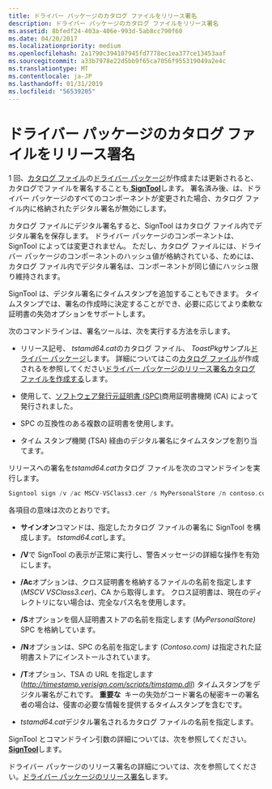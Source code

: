 ```yaml
---
title: ドライバー パッケージのカタログ ファイルをリリース署名
description: ドライバー パッケージのカタログ ファイルをリリース署名
ms.assetid: 8bfedf24-403a-406e-993d-5ab8cc790f60
ms.date: 04/20/2017
ms.localizationpriority: medium
ms.openlocfilehash: 2a1790c394107945fd7778ec1ea377ce13453aaf
ms.sourcegitcommit: a33b7978e22d5bb9f65ca7056f955319049a2e4c
ms.translationtype: MT
ms.contentlocale: ja-JP
ms.lasthandoff: 01/31/2019
ms.locfileid: "56539205"
---
```

# <a name="release-signing-a-driver-packages-catalog-file"></a>ドライバー パッケージのカタログ ファイルをリリース署名


1 回、[カタログ ファイル](catalog-files.md)の[ドライバー パッケージ](driver-packages.md)が作成または更新されると、カタログでファイルを署名することも[ **SignTool**](https://msdn.microsoft.com/library/windows/hardware/ff551778)します。 署名済み後、は、ドライバー パッケージのすべてのコンポーネントが変更された場合、カタログ ファイル内に格納されたデジタル署名が無効にします。

カタログ ファイルにデジタル署名すると、SignTool はカタログ ファイル内でデジタル署名を保存します。 ドライバー パッケージのコンポーネントは、SignTool によっては変更されません。 ただし、カタログ ファイルには、ドライバー パッケージのコンポーネントのハッシュ値が格納されている、ためには、カタログ ファイル内でデジタル署名は、コンポーネントが同じ値にハッシュ限り維持されます。

SignTool は、デジタル署名にタイムスタンプを追加することもできます。 タイムスタンプでは、署名の作成時に決定することができ、必要に応じてより柔軟な証明書の失効オプションをサポートします。

次のコマンドラインは、署名ツールは、次を実行する方法を示します。

-   リリース記号、 *tstamd64.cat*のカタログ ファイル、 *ToastPkg*サンプル[ドライバー パッケージ](driver-packages.md)します。 詳細についてはこの[カタログ ファイル](catalog-files.md)が作成されるを参照してください[ドライバー パッケージのリリース署名カタログ ファイルを作成する](creating-a-catalog-file-for-release-signing-a-driver-package.md)します。

-   使用して、[ソフトウェア発行元証明書 (SPC)](software-publisher-certificate.md)商用証明書機関 (CA) によって発行されました。

-   SPC の互換性のある複数の証明書を使用します。

-   タイム スタンプ機関 (TSA) 経由のデジタル署名にタイムスタンプを割り当てます。

リリースへの署名を*tstamd64.cat*カタログ ファイルを次のコマンドラインを実行します。

```cpp
Signtool sign /v /ac MSCV-VSClass3.cer /s MyPersonalStore /n contoso.com /t http://timestamp.verisign.com/scripts/timstamp.dll tstamd64.cat
```

各項目の意味は次のとおりです。

-   **サインオン**コマンドは、指定したカタログ ファイルの署名に SignTool を構成します。 *tstamd64.cat*します。

-   **/V**で SignTool の表示が正常に実行し、警告メッセージの詳細な操作を有効にします。

-   **/Ac**オプションは、クロス証明書を格納するファイルの名前を指定します (*MSCV VSClass3.cer*)、CA から取得します。 クロス証明書は、現在のディレクトリにない場合は、完全なパス名を使用します。

-   **/S**オプションを個人証明書ストアの名前を指定します (*MyPersonalStore)* SPC を格納しています。

-   **/N**オプションは、SPC の名前を指定します (*Contoso.com)* は指定された証明書ストアにインストールされています。

-   **/T**オプション、TSA の URL を指定します (*http://timestamp.verisign.com/scripts/timstamp.dll*) タイムスタンプをデジタル署名がこれです。
    **重要な**  キーの失効がコード署名の秘密キーの署名者の場合は、侵害の必要な情報を提供するタイムスタンプを含むです。

     

-   *tstamd64.cat*デジタル署名されるカタログ ファイルの名前を指定します。

SignTool とコマンドライン引数の詳細については、次を参照してください。 [ **SignTool**](https://msdn.microsoft.com/library/windows/hardware/ff551778)します。

ドライバー パッケージのリリース署名の詳細については、次を参照してください。[ドライバー パッケージのリリース署名](release-signing-driver-packages.md)します。

 

 





